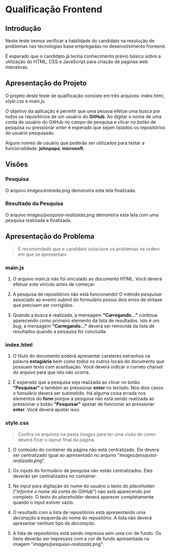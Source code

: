 # Qualificação Frontend

## Introdução

Neste teste iremos verificar a habilidade do candidato na resolução de problemas nas tecnologias base empregadas no desenvolvimento frontend.

É esperado que o candidato já tenha conhecimento prévio básico sobre a utilização do HTML, CSS e JavaScript para criação de páginas web interativas.

## Apresentação do Projeto

O projeto deste teste de qualificação consiste em três arquivos: _index.html_, _style.css_ e _main.js_.

O objetivo da aplicação é permitir que uma pessoa efetue uma busca por todos os repositórios de um usuário do **GitHub**. Ao digitar o nome de uma conta de usuário do GitHub no campo de pesquisa e clicar no botão de pesquisa ou pressionar _enter_ é esperado que sejam listados os repositórios do usuário pesquisado.

Alguns nomes de usuário que poderão ser utilizados para testar a funcionalidade: **johnpapa**; **microsoft**.

## Visões

### Pesquisa

O arquivo _images/entrada.png_ demonstra esta tela finalizada.

### Resultado da Pesquisa

O arquivo _images/pesquisa-realizada.png_ demonstra esta tela com uma pesquisa realizada e finalizada.

## Apresentação do Problema

> É recomendado que o candidato solucione os problemas na ordem em que se apresentam.

### main.js

1. O arquivo _main.js_ não foi vinculado ao documento HTML. Você deverá efetuar este vínculo antes de começar.

2. A pesquisa de repositórios não está funcionando! O método _pesquisar_ associado ao evento _submit_ do formulário possui dois erros de sintaxe que precisam ser corrigidos.

3. Quando a busca é realizada, a mensagem **"Carregando..."** continua aparecendo como primeiro elemento da lista de resultados. Isto é um _bug_, a mensagem **"Carregando..."** deverá ser removida da lista de resultados quando a pesquisa for concluída.

### index.html

1. O título do documento poderá apresentar carateres estranhos na palavra **estagiário** bem como todos os outros locais do documento que possuam texto com acentuação. Você deverá indicar o correto charset do arquivo para que isto não ocorra.

2. É esperado que a pesquisa seja realizada ao clicar no botão **"Pesquisar"** e também ao pressionar **enter** no teclado. Nos dois casos o fomulário deverá ser submetido. Há alguma coisa errada nos elementos do **form** porque a pesquisa não está sendo realizada ao pressionar o botão **"Pesquisar"** apesar de funcionar ao pressionar **enter**. Você deverá ajustar isso.

### style.css

> Confira os arquivos na pasta _images_ para ter uma visão de como deverá ficar o layout final da página.

1. O conteúdo do container da página não está centralizado. Ele deverá ser centralizado igual ao apresentado no arquivo "_images/pesquisa-realizada.png_".

2. Os inputs do formulário de pesquisa não estão centralizados. Eles deverão ser centralizados no container.

3. No input para digitação do nome do usuário o texto do _placeholder_ ("_Informe o nome da conta do GitHub_") não está aparecendo por completo. O texto do _placeholder_ deverá aparecer completamente quando o input estiver vazio.

4. O resultado com a lista de repositórios está apresentando uma _decoração_ à esquerda do nome do repositório. A lista não deverá apresentar nenhum tipo de _decoração_.

5. A lista de repositórios está sendo impressa sem uma cor de fundo. Os itens deverão ser impressos com a cor de fundo apresentada na imagem "_images/pesquisa-realizada.png_".
